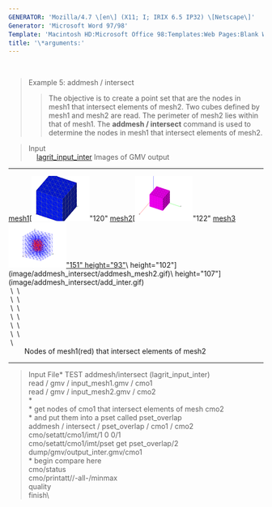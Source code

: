 ```yaml
---
GENERATOR: 'Mozilla/4.7 \[en\] (X11; I; IRIX 6.5 IP32) \[Netscape\]'
Generator: 'Microsoft Word 97/98'
Template: 'Macintosh HD:Microsoft Office 98:Templates:Web Pages:Blank Web Page'
title: '\*arguments:'
---
```


 

> Example 5: addmesh / intersect
>
> > The objective is to create a point set that are the nodes in mesh1
> > that intersect elements of mesh2.
> > Two cubes defined by mesh1 and mesh2 are read. The perimeter of
> > mesh2 lies within that of mesh1. The **addmesh / intersect** command
> > is used to determine the nodes in mesh1 that intersect elements of
> > mesh2.

> Input\
>     [lagrit\_input\_inter](../input_output/lagrit_input_inter)
> Images of GMV output

  ------------------------------------------------------------------------------------------ ------------------------------------------------------------------------------------------ ------------------------------------------------------------------------------------------
  [mesh1](image/addmesh_intersect/addmesh_mesh1.gif)[![](addmesh_mesh1_tn.gif)"120"   [mesh2](image/addmesh_intersect/addmesh_mesh2.gif)[![](addmesh_mesh2_tn.gif)"122"   [mesh3](image/addmesh_intersect/add_inter.gif)[![](add_inter_tn.gif)"151"
  height="93"](image/addmesh_intersect/addmesh_mesh1.gif)\                                  height="102"](image/addmesh_intersect/addmesh_mesh2.gif)\                                 height="107"](image/addmesh_intersect/add_inter.gif)\
   \                                                                                          \                                                                                          \
   \                                                                                          \                                                                                          \
   \                                                                                          \                                                                                          \
   \                                                                                          \                                                                                          \
   \                                                                                          \                                                                                          \
   \                                                                                          \                                                                                          \
   \                                                                                                                                                                                     \
                                                                                                                                                                                         
                                                                                                                                                                                        Nodes of mesh1(red) that intersect elements of mesh2
  ------------------------------------------------------------------------------------------ ------------------------------------------------------------------------------------------ ------------------------------------------------------------------------------------------

> Input File\* TEST
> addmesh/intersect (lagrit\_input\_inter)\
> read / gmv / input\_mesh1.gmv / cmo1\
> read / gmv / input\_mesh2.gmv / cmo2\
> \*\
> \* get nodes of cmo1 that intersect elements of mesh cmo2\
> \* and put them into a pset called pset\_overlap\
> addmesh / intersect / pset\_overlap / cmo1 / cmo2\
> cmo/setatt/cmo1/imt/1 0 0/1\
> cmo/setatt/cmo1/imt/pset get pset\_overlap/2\
> dump/gmv/output\_inter.gmv/cmo1\
> \* begin compare here\
> cmo/status\
> cmo/printatt//-all-/minmax\
> quality\
> finish\
>
